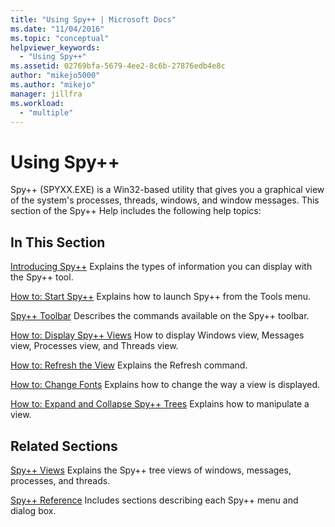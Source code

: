 ```yaml
---
title: "Using Spy++ | Microsoft Docs"
ms.date: "11/04/2016"
ms.topic: "conceptual"
helpviewer_keywords:
  - "Using Spy++"
ms.assetid: 02769bfa-5679-4ee2-8c6b-27876edb4e8c
author: "mikejo5000"
ms.author: "mikejo"
manager: jillfra
ms.workload:
  - "multiple"
---
```

# Using Spy++
Spy++ (SPYXX.EXE) is a Win32-based utility that gives you a graphical view of the system's processes, threads, windows, and window messages. This section of the Spy++ Help includes the following help topics:

## In This Section
 [Introducing Spy++](../debugger/introducing-spy-increment.md)
 Explains the types of information you can display with the Spy++ tool.

 [How to: Start Spy++](../debugger/how-to-start-spy-increment.md)
 Explains how to launch Spy++ from the Tools menu.

 [Spy++ Toolbar](../debugger/spy-increment-toolbar.md)
 Describes the commands available on the Spy++ toolbar.

 [How to: Display Spy++ Views](../debugger/how-to-display-spy-increment-views.md)
 How to display Windows view, Messages view, Processes view, and Threads view.

 [How to: Refresh the View](../debugger/how-to-refresh-the-view.md)
 Explains the Refresh command.

 [How to: Change Fonts](../debugger/how-to-change-fonts.md)
 Explains how to change the way a view is displayed.

 [How to: Expand and Collapse Spy++ Trees](../debugger/how-to-expand-and-collapse-spy-increment-trees.md)
 Explains how to manipulate a view.

## Related Sections
 [Spy++ Views](../debugger/spy-increment-views.md)
 Explains the Spy++ tree views of windows, messages, processes, and threads.

 [Spy++ Reference](../debugger/spy-increment-reference.md)
 Includes sections describing each Spy++ menu and dialog box.